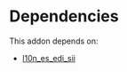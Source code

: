 # Dependencies

This addon depends on:

- [l10n_es_edi_sii](https://github.com/bringout/oca-ocb-l10n_europe/tree/803442da21acc0e9f67288b316e119dd78b4860c/odoo-bringout-oca-ocb-l10n_es_edi_sii)
